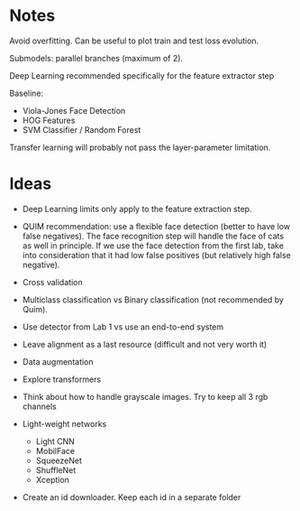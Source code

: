 # Notes

Avoid overfitting. Can be useful to plot train and test loss evolution.

Submodels: parallel branches (maximum of 2).

Deep Learning recommended specifically for the feature extractor step


Baseline:
- Viola-Jones Face Detection
- HOG Features
- SVM Classifier / Random Forest

Transfer learning will probably not pass the layer-parameter limitation.




# Ideas

- Deep Learning limits only apply to the feature extraction step.

- QUIM recommendation: use a flexible face detection (better to have low false negatives). The face recognition step will handle the face of cats as well in principle. If we use the face detection from the first lab, take into consideration that it had low false positives (but relatively high false negative).

- Cross validation

- Multiclass classification vs Binary classification (not recommended by Quim).

- Use detector from Lab 1 vs use an end-to-end system

- Leave alignment as a last resource (difficult and not very worth it)

- Data augmentation

- Explore transformers

- Think about how to handle grayscale images. Try to keep all 3 rgb channels

- Light-weight networks
  - Light CNN
  - MobilFace
  - SqueezeNet
  - ShuffleNet
  - Xception


- Create an id downloader. Keep each id in a separate folder